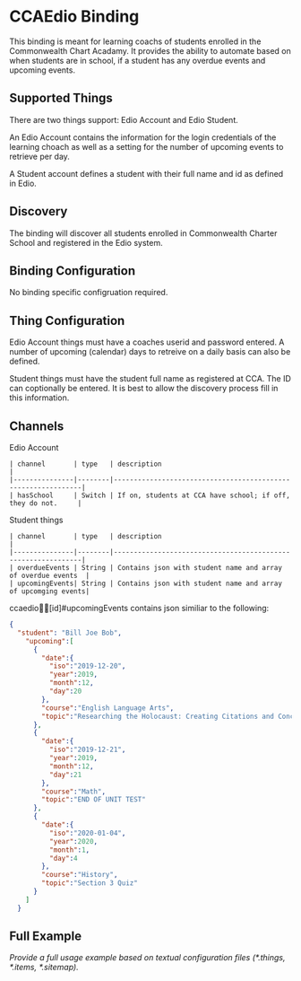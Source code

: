 # CCAEdio Binding

This binding is meant for learning coachs of students enrolled in the Commonwealth Chart Acadamy. It provides the ability to automate based on when students are in school, if a student has any overdue events and upcoming events.

## Supported Things

There are two things support: Edio Account and Edio Student.

An Edio Account contains the information for the login credentials of the learning choach as well as a setting for the number of upcoming events to retrieve per day.

A Student account defines a student with their full name and id as defined in Edio.

## Discovery

The binding will discover all students enrolled in Commonwealth Charter School and registered in the Edio system.

## Binding Configuration

No binding specific configruation required.

## Thing Configuration

Edio Account things must have a coaches userid and password entered. A number of upcoming (calendar) days to retreive on a daily basis can also be defined.

Student things must have the student full name as registered at CCA. The ID can coptionally be entered. It is best to allow the discovery process fill in this information.

## Channels

Edio Account

    | channel       | type   | description                                                  |
    |---------------|--------|--------------------------------------------------------------|
    | hasSchool     | Switch | If on, students at CCA have school; if off, they do not.     |

Student things

    | channel       | type   | description                                                  |
    |---------------|--------|--------------------------------------------------------------|
    | overdueEvents | String | Contains json with student name and array of overdue events  |
    | upcomingEvents| String | Contains json with student name and array of upcomging events|
    
ccaedio:student:[id]#upcomingEvents contains json similiar to the following:

```json
{
  "student": "Bill Joe Bob",
    "upcoming":[
      {
        "date":{
          "iso":"2019-12-20",
          "year":2019,
          "month":12,
          "day":20
        },
        "course":"English Language Arts",
        "topic":"Researching the Holocaust: Creating Citations and Conclusion Due"
      },
      {
        "date":{
          "iso":"2019-12-21",
          "year":2019,
          "month":12,
          "day":21
        },
        "course":"Math",
        "topic":"END OF UNIT TEST"
      },
      {
        "date":{
          "iso":"2020-01-04",
          "year":2020,
          "month":1,
          "day":4
        },
        "course":"History",
        "topic":"Section 3 Quiz"
      }
    ]
  }

```

## Full Example

_Provide a full usage example based on textual configuration files (*.things, *.items, *.sitemap)._
